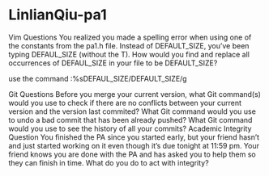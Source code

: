 # LinlianQiu-pa1

Vim Questions
You realized you made a spelling error when using one of the constants from the pa1.h file. Instead of DEFAULT_SIZE, you’ve been typing DEFAUL_SIZE (without the T). How would you find and replace all occurrences of DEFAUL_SIZE in your file to be DEFAULT_SIZE?

use the command :%sDEFAUL_SIZE/DEFAULT_SIZE/g



Git Questions
Before you merge your current version, what Git command(s) would you use to check if there are no conflicts between your current version and the version last commited?
What Git command would you use to undo a bad commit that has been already pushed?
What Git command would you use to see the history of all your commits?
Academic Integrity Question
You finished the PA since you started early, but your friend hasn’t and just started working on it even though it’s due tonight at 11:59 pm. Your friend knows you are done with the PA and has asked you to help them so they can finish in time. What do you do to act with integrity?
